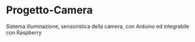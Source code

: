 # Progetto-Camera
Sistema illuminazione, sensoristica della camera, con Arduino ed integrabile con Raspberry 
